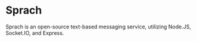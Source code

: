 # Sprach
Sprach is an open-source text-based messaging service, utilizing Node.JS, Socket.IO, and Express.
